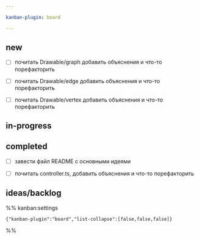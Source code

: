 ```yaml
---

kanban-plugin: board

---
```


## new

- [ ] почитать Drawable/graph
	добавить объяснения и что-то порефакторить
- [ ] почитать Drawable/edge
	добавить объяснения и что-то порефакторить
- [ ] почитать Drawable/vertex
	добавить объяснения и что-то порефакторить


## in-progress



## completed

- [ ] завести файл README с основными идеями
- [ ] почитать controller.ts, добавить объяснения и что-то порефакторить


## ideas/backlog





%% kanban:settings
```
{"kanban-plugin":"board","list-collapse":[false,false,false]}
```
%%